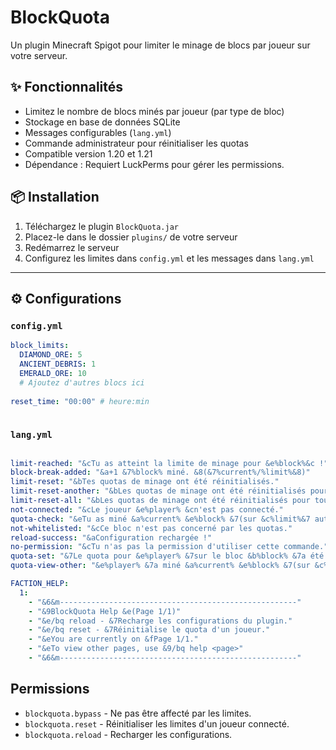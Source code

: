 # BlockQuota

Un plugin Minecraft Spigot pour limiter le minage de blocs par joueur sur votre serveur.

## ✨ Fonctionnalités

- Limitez le nombre de blocs minés par joueur (par type de bloc)
- Stockage en base de données SQLite
- Messages configurables (`lang.yml`)
- Commande administrateur pour réinitialiser les quotas
- Compatible version 1.20 et 1.21
- Dépendance : Requiert LuckPerms pour gérer les permissions.

## 📦 Installation

1. Téléchargez le plugin `BlockQuota.jar`
2. Placez-le dans le dossier `plugins/` de votre serveur
3. Redémarrez le serveur
4. Configurez les limites dans `config.yml` et les messages dans `lang.yml`

---

## 

## ⚙️ Configurations

### `config.yml`

```yaml
block_limits:
  DIAMOND_ORE: 5
  ANCIENT_DEBRIS: 1
  EMERALD_ORE: 10
  # Ajoutez d'autres blocs ici
  
reset_time: "00:00" # heure:min
  
```

### `lang.yml`

```yaml

limit-reached: "&cTu as atteint la limite de minage pour &e%block%&c !"
block-break-added: "&a+1 &7%block% miné. &8(&7%current%/%limit%&8)"
limit-reset: "&bTes quotas de minage ont été réinitialisés."
limit-reset-another: "&bLes quotas de minage ont été réinitialisés pour &e%player%&b."
limit-reset-all: "&bLes quotas de minage ont été réinitialisés pour tous le monde."
not-connected: "&cLe joueur &e%player% &cn'est pas connecté."
quota-check: "&eTu as miné &a%current% &e%block% &7(sur &c%limit%&7 autorisés)."
not-whitelisted: "&cCe bloc n'est pas concerné par les quotas."
reload-success: "&aConfiguration rechargée !"
no-permission: "&cTu n'as pas la permission d'utiliser cette commande."
quota-set: "&7Le quota pour &e%player% &7sur le bloc &b%block% &7a été défini à &a%limit%&7."
quota-view-other: "&e%player% &7a miné &a%current% &e%block% &7(sur &c%limit%&7 autorisés)."

FACTION_HELP:
  1:
    - "&6&m-----------------------------------------------------"
    - "&9BlockQuota Help &e(Page 1/1)"
    - "&e/bq reload - &7Recharge les configurations du plugin."
    - "&e/bq reset - &7Réinitialise le quota d'un joueur."
    - "&eYou are currently on &fPage 1/1."
    - "&eTo view other pages, use &9/bq help <page>"
    - "&6&m-----------------------------------------------------"
```

## Permissions

- `blockquota.bypass` - Ne pas être affecté par les limites.
- `blockquota.reset`  - Réinitialiser les limites d'un joueur connecté.
- `blockquota.reload` - Recharger les configurations.